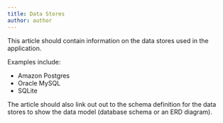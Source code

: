 ```yaml
---
title: Data Stores
author: author
---
```


This article should contain information on the data stores used in the application.

Examples include:

* Amazon Postgres
* Oracle MySQL
* SQLite

The article should also link out out to the schema definition for the data stores to show the data model (database schema or an ERD diagram).
